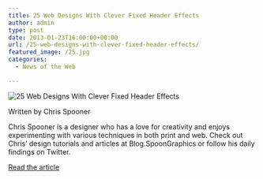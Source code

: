 ```yaml
---
title: 25 Web Designs With Clever Fixed Header Effects
author: admin
type: post
date: 2013-01-23T16:00:00+00:00
url: /25-web-designs-with-clever-fixed-header-effects/
featured_image: /25.jpg
categories:
  - News of the Web

---
```

<img alt="25 Web Designs With Clever Fixed Header Effects" src="https://i1.wp.com/line25.com/wp-content/uploads/2013/header/25.jpg?w=700" data-recalc-dims="1" />

Written by Chris Spooner

Chris Spooner is a designer who has a love for creativity and enjoys experimenting with various techniques in both print and web. Check out Chris&#8217; design tutorials and articles at Blog.SpoonGraphics or follow his daily findings on Twitter.

<a title="25 Web Designs With Clever Fixed Header Effects" href="http://line25.com/articles/25-web-designs-with-clever-fixed-header-effects" target="_blank">Read the article</a>